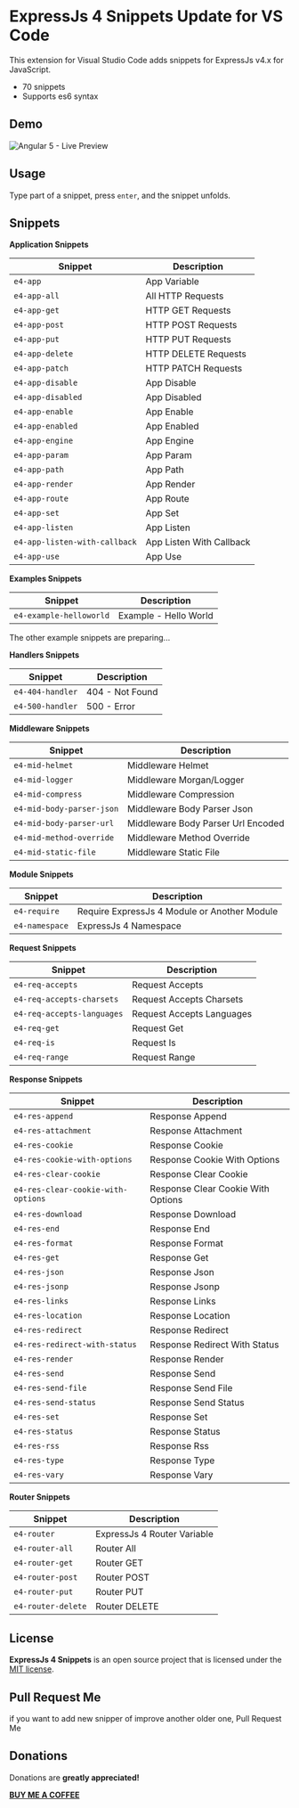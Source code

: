 # ExpressJs 4 Snippets Update for VS Code 

This extension for Visual Studio Code adds snippets for ExpressJs v4.x for JavaScript.
- 70 snippets
- Supports es6 syntax


## Demo
![Angular 5 - Live Preview](https://raw.githubusercontent.com/gurayyarar/expressjs4-snippets/master/images/readme-main.gif)

## Usage
Type part of a snippet, press `enter`, and the snippet unfolds.

## Snippets
**Application Snippets**

|Snippet|Description|
|---|---|
|`e4-app`|App Variable|
|`e4-app-all`|All HTTP Requests|
|`e4-app-get`|HTTP GET Requests|
|`e4-app-post`|HTTP POST Requests|
|`e4-app-put`|HTTP PUT Requests|
|`e4-app-delete`|HTTP DELETE Requests|
|`e4-app-patch`|HTTP PATCH Requests|
|`e4-app-disable`|App Disable|
|`e4-app-disabled`|App Disabled|
|`e4-app-enable`|App Enable|
|`e4-app-enabled`|App Enabled|
|`e4-app-engine`|App Engine|
|`e4-app-param`|App Param|
|`e4-app-path`|App Path|
|`e4-app-render`|App Render|
|`e4-app-route`|App Route|
|`e4-app-set`|App Set|
|`e4-app-listen`|App Listen|
|`e4-app-listen-with-callback`|App Listen With Callback|
|`e4-app-use`|App Use|


**Examples Snippets**

|Snippet|Description|
|---|---|
|`e4-example-helloworld`|Example - Hello World|

The other example snippets are preparing...


**Handlers Snippets**

|Snippet|Description|
|---|---|
|`e4-404-handler`|404 - Not Found|
|`e4-500-handler`|500 - Error|


**Middleware Snippets**

|Snippet|Description|
|---|---|
|`e4-mid-helmet`|Middleware Helmet|
|`e4-mid-logger`|Middleware Morgan/Logger|
|`e4-mid-compress`|Middleware Compression|
|`e4-mid-body-parser-json`|Middleware Body Parser Json|
|`e4-mid-body-parser-url`|Middleware Body Parser Url Encoded|
|`e4-mid-method-override`|Middleware Method Override|
|`e4-mid-static-file`|Middleware Static File|


**Module Snippets**

|Snippet|Description|
|---|---|
|`e4-require`|Require ExpressJs 4 Module or Another Module|
|`e4-namespace`|ExpressJs 4 Namespace|


**Request Snippets**

|Snippet|Description|
|---|---|
|`e4-req-accepts`|Request Accepts|
|`e4-req-accepts-charsets`|Request Accepts Charsets|
|`e4-req-accepts-languages`|Request Accepts Languages|
|`e4-req-get`|Request Get|
|`e4-req-is`|Request Is|
|`e4-req-range`|Request Range|


**Response Snippets**

|Snippet|Description|
|---|---|
|`e4-res-append`|Response Append|
|`e4-res-attachment`|Response Attachment|
|`e4-res-cookie`|Response Cookie|
|`e4-res-cookie-with-options`|Response Cookie With Options|
|`e4-res-clear-cookie`|Response Clear Cookie|
|`e4-res-clear-cookie-with-options`|Response Clear Cookie With Options|
|`e4-res-download`|Response Download|
|`e4-res-end`|Response End|
|`e4-res-format`|Response Format|
|`e4-res-get`|Response Get|
|`e4-res-json`|Response Json|
|`e4-res-jsonp`|Response Jsonp|
|`e4-res-links`|Response Links|
|`e4-res-location`|Response Location|
|`e4-res-redirect`|Response Redirect|
|`e4-res-redirect-with-status`|Response Redirect With Status|
|`e4-res-render`|Response Render|
|`e4-res-send`|Response Send|
|`e4-res-send-file`|Response Send File|
|`e4-res-send-status`|Response Send Status|
|`e4-res-set`|Response Set|
|`e4-res-status`|Response Status|
|`e4-res-rss`|Response Rss|
|`e4-res-type`|Response Type|
|`e4-res-vary`|Response Vary|


**Router Snippets**

|Snippet|Description|
|---|---|
|`e4-router`|ExpressJs 4 Router Variable|
|`e4-router-all`|Router All|
|`e4-router-get`|Router GET|
|`e4-router-post`|Router POST|
|`e4-router-put`|Router PUT|
|`e4-router-delete`|Router DELETE|

## License
**ExpressJs 4 Snippets** is an open source project that is licensed under the [MIT license](http://opensource.org/licenses/MIT).

## Pull Request Me
if you want to add new snipper of improve another older one, Pull Request Me

## Donations
Donations are **greatly appreciated!**

**[BUY ME A COFFEE](http://frani.me/donations)**
